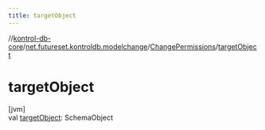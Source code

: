 ```yaml
---
title: targetObject
---
```

//[kontrol-db-core](../../../index.html)/[net.futureset.kontroldb.modelchange](../index.html)/[ChangePermissions](index.html)/[targetObject](target-object.html)



# targetObject



[jvm]\
val [targetObject](target-object.html): SchemaObject




